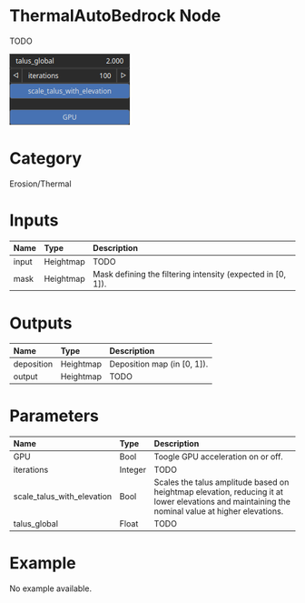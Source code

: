 
ThermalAutoBedrock Node
=======================


TODO



![img](../../images/nodes/ThermalAutoBedrock_settings.png)


# Category


Erosion/Thermal
# Inputs

|Name|Type|Description|
| :--- | :--- | :--- |
|input|Heightmap|TODO|
|mask|Heightmap|Mask defining the filtering intensity (expected in [0, 1]).|

# Outputs

|Name|Type|Description|
| :--- | :--- | :--- |
|deposition|Heightmap|Deposition map (in [0, 1]).|
|output|Heightmap|TODO|

# Parameters

|Name|Type|Description|
| :--- | :--- | :--- |
|GPU|Bool|Toogle GPU acceleration on or off.|
|iterations|Integer|TODO|
|scale_talus_with_elevation|Bool|Scales the talus amplitude based on heightmap elevation, reducing it at lower elevations and maintaining the nominal value at higher elevations.|
|talus_global|Float|TODO|

# Example


No example available.